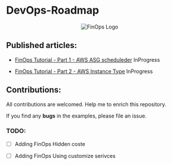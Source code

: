 # DevOps-Roadmap

<p align="center">
 <img alt="FinOps Logo" src="image/finops.png">
</p>


## Published articles:

 - [FinOps Tutorial - Part 1 - AWS ASG scheduleder]() InProgress

 - [FinOps Tutorial - Part 2 - AWS Instance Type]() InProgress


## Contributions:

All contributions are welcomed. Help me to enrich this repository.

If you find any **bugs** in the examples, please file an issue.

### TODO:

 - [ ] Adding FinOps Hidden coste
 - [ ] Adding FinOps Using customize serivces


